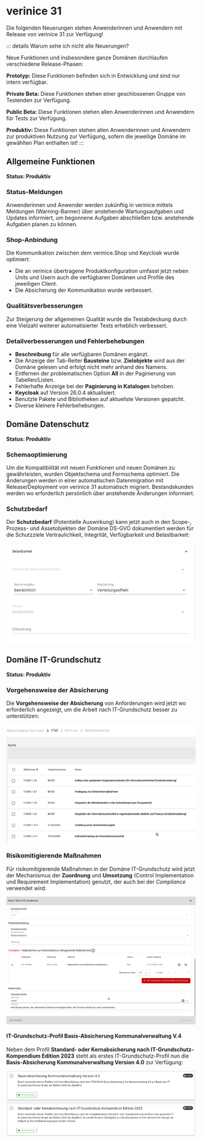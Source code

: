 <!-- © 2024 The Project Contributors - see AUTHORS.txt -->
# verinice 31

Die folgenden Neuerungen stehen Anwenderinnen und Anwendern mit Release von verinice 31 zur Verfügung!

::: details Warum sehe ich nicht alle Neuerungen?

Neue Funktionen und insbesondere ganze Domänen durchlaufen verschiedene Release-Phasen:

**Prototyp:** Diese Funktionen befinden sich in Entwicklung und sind nur intern verfügbar.

**Private Beta:** Diese Funktionen stehen einer geschlossenen Gruppe von Testenden zur Verfügung.

**Public Beta:** Diese Funktionen stehen allen Anwenderinnen und Anwendern für Tests zur Verfügung.

**Produktiv:** Diese Funktionen stehen allen Anwenderinnen und Anwendern zur produktiven Nutzung zur Verfügung, sofern die jeweilige Domäne im gewählten Plan enthalten ist!
:::

## Allgemeine Funktionen

**Status: Produktiv**

### Status-Meldungen

Anwenderinnen und Anwender werden zukünftig in verinice mittels Meldungen (Warning-Banner) über anstehende Wartungsaufgaben und Updates informiert, um begonnene Aufgaben abschließen bzw. anstehende Aufgaben planen zu können.

### Shop-Anbindung

Die Kommunikation zwischen dem verinice.Shop und Keycloak wurde optimiert:
- Die an verinice übertragene Produktkonfiguration umfasst jetzt neben Units und Usern auch die verfügbaren Domänen und Profile des jeweiligen Client.
- Die Absicherung der Kommunikation wurde verbessert.

### Qualitätsverbesserungen

Zur Steigerung der allgemeinen Qualität wurde die Testabdeckung durch eine Vielzahl weiterer automatisierter Tests erheblich verbessert.

### Detailverbesserungen und Fehlerbehebungen

- **Beschreibung** für alle verfügbaren Domänen ergänzt.
- Die Anzeige der Tab-Reiter **Bausteine** bzw. **Zielobjekte** wird aus der Domäne gelesen und erfolgt nicht mehr anhand des Namens.
- Entfernen der problematischen Option **All** in der Paginierung von Tabellen/Listen.
- Fehlerhafte Anzeige bei der **Paginierung in Katalogen** behoben.
- **Keycloak** auf Version 26.0.4 aktualisiert.
- Benutzte Pakete und Bibliotheken auf aktuellste Versionen gepatcht.
- Diverse kleinere Fehlerbehebungen.

## Domäne Datenschutz

**Status: Produktiv**

### Schemaoptimierung

Um die Kompatibilität mit neuen Funktionen und neuen Domänen zu gewährleisten, wurden Objektschema und Formschema optimiert. Die Änderungen werden in einer automatischen Datenmigration mit Release/Deployment von verinice 31 automatisch migriert. Bestandskunden werden wo erforderlich persönlich über anstehende Änderungen informiert.

### Schutzbedarf

Der **Schutzbedarf** (Potentielle Auswirkung) kann jetzt auch in den Scope-, Prozess- und Assetobjekten der Domäne DS-GVO dokumentiert werden für die Schutzziele Vertraulichkeit, Integrität, Verfügbarkeit und Belastbarkeit:

![Schutzbedarf](/assets/release-notes/verinice-31_potential_impact.de.png)

## Domäne IT-Grundschutz

**Status: Produktiv**

### Vorgehensweise der Absicherung

Die **Vorgehensweise der Absicherung** von Anforderungen wird jetzt wo erforderlich angezeigt, um die Arbeit nach IT-Grundschutz besser zu unterstützen:

![Vorgehensweise der Absicherung](/assets/release-notes/verinice-31_proceeding.de.png)

### Risikomitigierende Maßnahmen

Für risikomitigierende Maßnahmen in der Domäne IT-Grundschutz wird jetzt der Mechanismus der **Zuordnung** und **Umsetzung** (Control Implementation und Requirement Implementation) genutzt, der auch bei der *Compliance* verwendet wird:

![Risikomitigierende Maßnahmen](/assets/release-notes/verinice-31_CI-RI_risikomitigation.de.png)

#### IT-Grundschutz-Profil Basis-Absicherung Kommunalverwaltung V.4

Neben dem Profil **Standard- oder Kernabsicherung nach IT-Grundschutz-Kompendium Edition 2023** steht als erstes IT-Grundschutz-Profil nun die **Basis-Absicherung Kommunalverwaltung Version 4.0** zur Verfügung:

![Basis-Absicherung Kommunalverwaltung Version 4.0](/assets/release-notes/verinice-31_profile.de.png)
